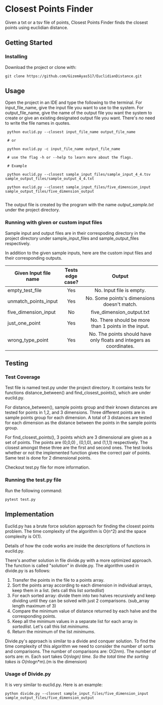 Closest Points Finder
======

Given a txt or a tsv file of points, Closest Points Finder finds the closest points using euclidian distance.

Getting Started
------

### Installing

Download the project or clone with:

```
git clone https://github.com/GizemAyas517/EuclidianDistance.git
```

Usage
------

Open the project in an IDE and type the following to the terminal. For input_file_name, give the input file you want to use to the system.
For output_file_name, give the name of the output file you want the system to create or give an existing designated output file you want.
There's _no_ need to write the file names in quotes.

```
 python euclid.py --closest input_file_name output_file_name

 # or

 python euclid.py -c input_file_name output_file_name

 # use the flag -h or --help to learn more about the flags.

 # Example

 python euclid.py --closest sample_input_files/sample_input_4_4.tsv sample_output_files/sample_output_4_4.txt

 python euclid.py --closest sample_input_files/five_dimension_input sample_output_files/five_dimension_output


```
The output file is created by the program with the name _output_sample.txt_ under the project directory.

### Running with given or custom input files

Sample input and output files are in their correspoding directory in the project directory under sample_input_files and
sample_output_files respectively.

In addition to the given sample inputs, here are the custom input files and their corresponding outputs.

| Given Input file name | Tests edge case? | Output  |
| -------------          |:-------------:| :-------------:|
| empty_test_file        | Yes |No. Input file is empty. |
| unmatch_points_input  | Yes |No. Some points's dimensions doesn't match. |
| five_dimension_input | No |five_dimension_output.txt |
| just_one_point  | Yes | No. There should be more than 1 points in the input. |
| wrong_type_point  | Yes | No. The points should have only floats and integers as coordinates. |



Testing
------

### Test Coverage

Test file is named test.py under the project directory. It contains tests for functions distance_between() and
find_closest_points(), which are under euclid.py.

For distance_between(), sample points group and their known distances are tested for points in 1,2, and 3 dimensions. Three different points
are in sample points group for each dimension. A total of 3 distances are tested for each dimension as the
distance between the points in the sample points group.

For find_closest_points(), 3 points which are 3 dimensional are given as a set of points. The points are (0,0,0) , (0,1,0),
and (1,1,1) respectively. The closest amongst these three are the first and second ones. The test looks whether
or not the implemented function gives the correct pair of points. Same test is done for 2 dimensional points.

Checkout test.py file for more information.

### Running the test.py file

Run the following command:

```
pytest test.py
```

Implementation
------

Euclid.py has a brute force solution approach for finding the closest points problem. The time complexity of the algorithm is O(n^2) and the
space complexity is O(1).

Details of how the code works are inside the descriptions of functions in euclid.py.

There's another solution in file divide.py with a more optimized approach. The function is called "solution" in divide.py. The algorithm used in divide.py is as follows:

1. Transfer the points in the file to a points array.
2. Sort the points array according to each dimension in individual arrays, keep them in a list. (lets call this list _sortedlist_)
3. For each sorted array: divide them into two halves recursively and keep dividing until they can be solved with just 2 comparisons. (sub_array length maximum of 3)
4. Compare the minimum value of distance returned by each halve and the corresponding points.
5. Keep all the minimum values in a separate list for each array in _sortedlist_. Let's call this list _minimums_.
6. Return the minimum of the list _minimums_.

Divide.py's approach is similar to a divide and conquer solution. To find the time complexity of this algorithm we need to consider the number of
sorts and comparisons. The number of comparisons are: O(2*n*m). The number of sorts are: m. Each sort takes O(n*logn) time. So the total time
the sorting takes is O(n*logn*m).(m is the dimension)

### Usage of Divide.py

It is very similar to euclid.py. Here is an example:

```
python divide.py --closest sample_input_files/five_dimension_input sample_output_files/five_dimension_output
```


